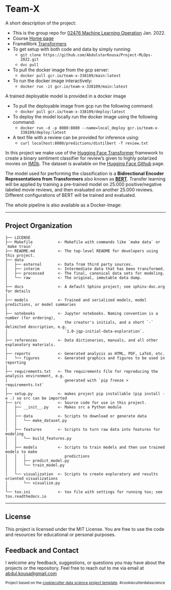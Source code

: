 Team-X
==============================

A short description of the project:
- This is the group repo for [02476 Machine Learning Operation](https://kurser.dtu.dk/course/02476) Jan. 2022. 
- Course [Home page](https://skaftenicki.github.io/dtu_mlops/)
- FrameWork [Transformers](https://github.com/huggingface/transformers) 
- To get setup with both code and data by simply running:
    - `git clone https://github.com/AbdulstarKousa/Project-MLOps-2022.git`
    - `dvc pull`
- To pull the docker image from the gcp server:
    - `docker pull gcr.io/team-x-338109/main:latest`
- To run the docker image interactively:
    - `docker run -it gcr.io/team-x-338109/main:latest`

A trained deployable model is provided in a docker image
- To pull the deployable image from gcp run the following command:
    - `docker pull gcr.io/team-x-338109/deploy:latest`
- To deploy the model locally run the docker image using the following command: 
    - `docker run -d -p 8080:8080 --name=local_deploy gcr.io/team-x-338109/deploy:latest`
- A text file with a review can be provided for inference using:
    - `curl localhost:8080/predictions/distilbert -T review.txt`

In this project we make use of the [Hugging Face Transformer](https://huggingface.co/docs/transformers) framework to create a binary sentiment classifier for review’s given to highly polarized movies on [IMDb](https://www.imdb.com).
The dataset is available on the [Hugging Face Github](https://github.com/huggingface/datasets/tree/master/datasets/imdb) page.

The model used for performing the classification is a **Bidirectional Encoder Representations from Transformers** also known as [**BERT**](https://arxiv.org/abs/1810.04805).
Transfer learning will be applied by training a pre-trained model on 25.000 positive/negative labeled movie reviews, and then evaluated on another 25.000 reviews.
Different configurations of BERT will be trained and evaluated.

The whole pipeline is also available as a Docker-Image:
  
---
Project Organization
------------

    ├── LICENSE
    ├── Makefile           <- Makefile with commands like `make data` or `make train`
    ├── README.md          <- The top-level README for developers using this project.
    ├── data
    │   ├── external       <- Data from third party sources.
    │   ├── interim        <- Intermediate data that has been transformed.
    │   ├── processed      <- The final, canonical data sets for modeling.
    │   └── raw            <- The original, immutable data dump.
    │
    ├── docs               <- A default Sphinx project; see sphinx-doc.org for details
    │
    ├── models             <- Trained and serialized models, model predictions, or model summaries
    │
    ├── notebooks          <- Jupyter notebooks. Naming convention is a number (for ordering),
    │                         the creator's initials, and a short `-` delimited description, e.g.
    │                         `1.0-jqp-initial-data-exploration`.
    │
    ├── references         <- Data dictionaries, manuals, and all other explanatory materials.
    │
    ├── reports            <- Generated analysis as HTML, PDF, LaTeX, etc.
    │   └── figures        <- Generated graphics and figures to be used in reporting
    │
    ├── requirements.txt   <- The requirements file for reproducing the analysis environment, e.g.
    │                         generated with `pip freeze > requirements.txt`
    │
    ├── setup.py           <- makes project pip installable (pip install -e .) so src can be imported
    ├── src                <- Source code for use in this project.
    │   ├── __init__.py    <- Makes src a Python module
    │   │
    │   ├── data           <- Scripts to download or generate data
    │   │   └── make_dataset.py
    │   │
    │   ├── features       <- Scripts to turn raw data into features for modeling
    │   │   └── build_features.py
    │   │
    │   ├── models         <- Scripts to train models and then use trained models to make
    │   │   │                 predictions
    │   │   ├── predict_model.py
    │   │   └── train_model.py
    │   │
    │   └── visualization  <- Scripts to create exploratory and results oriented visualizations
    │       └── visualize.py
    │
    └── tox.ini            <- tox file with settings for running tox; see tox.readthedocs.io


--------

## License
This project is licensed under the MIT License. You are free to use the code and resources for educational or personal purposes.


## Feedback and Contact
I welcome any feedback, suggestions, or questions you may have about the projects or the repository. Feel free to reach out to me via email at abdul.kousa@gmail.com





<p><small>Project based on the <a target="_blank" href="https://drivendata.github.io/cookiecutter-data-science/">cookiecutter data science project template</a>. #cookiecutterdatascience</small></p>
